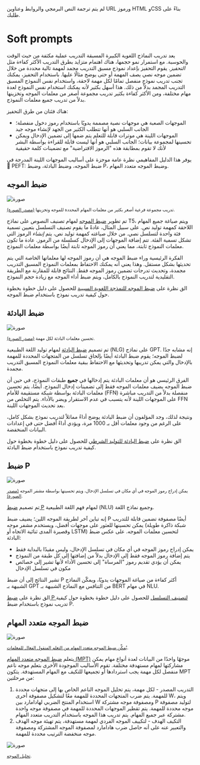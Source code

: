 لم يتم ترجمة النص البرمجي والروابط وعناوين URL ورموز HTML وCSS بناءً على طلبك.

# Soft prompts

يعد تدريب النماذج اللغوية الكبيرة المسبقة التدريب عملية مكثفة من حيث الوقت والحوسبة. مع استمرار نمو حجمها، هناك اهتمام متزايد بطرق التدريب الأكثر كفاءة مثل *التحفيز*. يقوم التحفيز بإعداد نموذج مسبق التدريب مجمد لمهمة تالية محددة من خلال تضمين موجه نصي يصف المهمة أو حتى يوضح مثالًا عليها. باستخدام التحفيز، يمكنك تجنب تدريب نموذج منفصل تمامًا لكل مهمة لاحقة، واستخدام نفس النموذج المسبق التدريب المجمد بدلاً من ذلك. هذا أسهل بكثير لأنه يمكنك استخدام نفس النموذج لعدة مهام مختلفة، ومن الأكثر كفاءة بكثير تدريب مجموعة أصغر من معلمات الموجه وتخزينها بدلاً من تدريب جميع معلمات النموذج.

هناك فئتان من طرق التحفيز:

- الموجهات الصعبة هي موجهات نصية مصممة يدويًا باستخدام رموز دخول منفصلة؛ الجانب السلبي هو أنها تتطلب الكثير من الجهد لإنشاء موجه جيد
- الموجهات اللينة هي موترات قابلة للتعلم يتم ضمها إلى تضمين الإدخال ويمكن تحسينها لمجموعة بيانات؛ الجانب السلبي هو أنها ليست قابلة للقراءة بواسطة البشر لأنك لا تقوم بمطابقة هذه "الرموز الافتراضية" مع تضمينات كلمة حقيقية

يوفر هذا الدليل المفاهيمي نظرة عامة موجزة على أساليب الموجهات اللينة المدرجة في 🤗 PEFT: ضبط الموجه، وضبط البادئة، وضبط P، وضبط الموجه متعدد المهام.

## ضبط الموجه

![صورة](https://huggingface.co/datasets/huggingface/documentation-images/resolve/main/peft/prompt-tuning.png)

<small>تدريب مجموعة فرعية أصغر بكثير من معلمات المهام المحددة للموجه وتخزينها <a href="https://hf.co/papers/2104.08691">(مصدر الصورة)</a>.</small>

تم تطوير [ضبط الموجه](https://hf.co/papers/2104.08691) لمهام تصنيف النصوص على نماذج T5، ويتم صياغة جميع المهام اللاحقة كمهمة توليد نص. على سبيل المثال، عادةً ما يقوم تصنيف التسلسل بتعيين تسمية فئة واحدة لتسلسل نصي. من خلال صياغته كمهمة توليد نص، يتم *إنشاء* الرموز التي تشكل تسمية الفئة. تتم إضافة الموجهات إلى الإدخال كسلسلة من الرموز. عادة ما تكون معلمات النموذج ثابتة، مما يعني أن رموز الموجه ثابتة أيضًا بواسطة معلمات النموذج.

الفكرة الرئيسية وراء ضبط الموجه هي أن رموز الموجه لها معلماتها الخاصة التي يتم تحديثها بشكل مستقل. وهذا يعني أنه يمكنك الاحتفاظ بمعلمات النموذج المسبق التدريب مجمدة، وتحديث تدرجات تضمين رموز الموجه فقط. النتائج قابلة للمقارنة مع الطريقة التقليدية لتدريب النموذج بالكامل، ويتم ضبط أداء الموجه مع زيادة حجم النموذج.

الق نظرة على [ضبط الموجه للنمذجة اللغوية السببية](../task_guides/clm-prompt-tuning) للحصول على دليل خطوة بخطوة حول كيفية تدريب نموذج باستخدام ضبط الموجه.

## ضبط البادئة

![صورة](https://huggingface.co/datasets/huggingface/documentation-images/resolve/main/peft/prefix-tuning.png)

<small>تحسين معلمات البادئة لكل مهمة <a href="https://hf.co/papers/2101.00190">(مصدر الصورة)</a>.</small>

تم تصميم [ضبط البادئة](https://hf.co/papers/2101.00190) لمهام توليد اللغة الطبيعية (NLG) على نماذج GPT. إنه مشابه جدًا لضبط الموجه؛ يقوم ضبط البادئة أيضًا بإلحاق تسلسل من المتجهات المحددة للمهمة بالإدخال والتي يمكن تدريبها وتحديثها مع الاحتفاظ ببقية معلمات النموذج المسبق التدريب مجمدة.

الفرق الرئيسي هو أن معلمات البادئة يتم إدخالها في **جميع** طبقات النموذج، في حين أن ضبط الموجه يضيف معلمات الموجه فقط إلى تضمينات إدخال النموذج. أيضًا، يتم تحسين معلمات البادئة بواسطة شبكة مستقيمة للأمام (FFN) منفصلة بدلاً من التدريب مباشرة على الموجهات اللينة لأنه يتسبب في عدم الاستقرار ويضر بالأداء. يتم التخلص من FFN بعد تحديث الموجهات اللينة.

ونتيجة لذلك، وجد المؤلفون أن ضبط البادئة يوضح أداءً مماثلاً لتدريب نموذج بشكل كامل، على الرغم من وجود معلمات أقل بـ 1000 مرة، ويؤدي أداءً أفضل حتى في إعدادات البيانات المنخفضة.

الق نظرة على [ضبط البادئة للتوليد الشرطي](../task_guides/seq2seq-prefix-tuning) للحصول على دليل خطوة بخطوة حول كيفية تدريب نموذج باستخدام ضبط البادئة.

## ضبط P

![صورة](https://huggingface.co/datasets/huggingface/documentation-images/resolve/main/peft/p-tuning.png)

<small>يمكن إدراج رموز الموجه في أي مكان في تسلسل الإدخال، ويتم تحسينها بواسطة مشفر الموجه <a href="https://hf.co/papers/2103.10385">(مصدر الصورة)</a>.</small>

تم تصميم [ضبط P](https://hf.co/papers/2103.10385) لمهام فهم اللغة الطبيعية (NLU) وجميع نماذج اللغة.

إنه تباين آخر لطريقة الموجه اللين؛ يضيف ضبط P أيضًا مصفوفة تضمين قابلة للتدريب يمكن تحسينها للعثور على موجهات أفضل، ويستخدم مشفر موجه (شبكة ذاكرة طويلة وقصيرة المدى ثنائية الاتجاه أو LSTM) لتحسين معلمات الموجه. على عكس ضبط البادئة:

- يمكن إدراج رموز الموجه في أي مكان في تسلسل الإدخال، وليس مقيدًا بالبداية فقط
- يتم إضافة رموز الموجه فقط إلى الإدخال بدلاً من إضافتها إلى كل طبقة من النموذج
- يمكن أن يؤدي تقديم رموز "المرساة" إلى تحسين الأداء لأنها تشير إلى خصائص مكون في تسلسل الإدخال

تشير النتائج إلى أن ضبط P أكثر كفاءة من صياغة الموجهات يدويًا، ويمكّن النماذج الشبيهة بـ GPT من التنافس مع النماذج الشبيهة بـ BERT في مهام NLU.

الق نظرة على [ضبط P لتصنيف التسلسل](../task_guides/ptuning-seq-classification) للحصول على دليل خطوة بخطوة حول كيفية تدريب نموذج باستخدام ضبط P.

## ضبط الموجه متعدد المهام

![صورة](https://huggingface.co/datasets/huggingface/documentation-images/resolve/main/peft/mpt.png)

<small><a href="https://hf.co/papers/2303.02861">يُمكِّن ضبط الموجه متعدد المهام من التعلم المنقول الفعال للمعلمات</a>.</small>

يتعلم [ضبط الموجه متعدد المهام (MPT)](https://hf.co/papers/2303.02861) موجهًا واحدًا من البيانات لعدة أنواع مهام يمكن مشاركتها لمهام مستهدفة مختلفة. تقوم الأساليب الموجودة الأخرى بتعلم موجه ناعم منفصل لكل مهمة يجب استردادها أو تجميعها للتكيف مع المهام المستهدفة. يتكون MPT من مرحلتين:

1. التدريب المصدر - لكل مهمة، يتم تحليل الموجه الناعم الخاص بها إلى متجهات محددة للمهمة. يتم ضرب المتجهات المحددة للمهمة معًا لتشكيل مصفوفة أخرى W، ويتم استخدام المنتج الضربي لهادامارد بين W ومصفوفة موجه مشتركة P لتوليد مصفوفة موجه محددة للمهمة. يتم تقطير الموجهات المحددة للمهمة في مصفوفة موجه واحدة مشتركة عبر جميع المهام. يتم تدريب هذا الموجه باستخدام التدريب متعدد المهام.
2. التكيف الهدف - لتكييف الموجه الفردي لمهمة مستهدفة، يتم تهيئة موجه الهدف والتعبير عنه على أنه حاصل ضرب هادامارد لمصفوفة الموجه المشتركة ومصفوفة موجه منخفضة الترتيب محددة للمهمة.

![صورة](https://huggingface.co/datasets/huggingface/documentation-images/resolve/main/peft/mpt-decomposition.png)

<small><a href="https://hf.co/papers/2103.10385">تحليل الموجه</a>.</small>